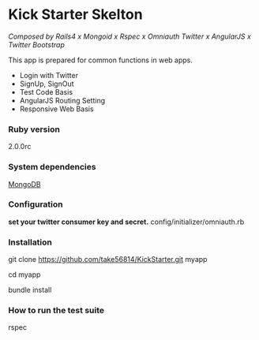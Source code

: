Kick Starter Skelton 
====================
*Composed by Rails4 x Mongoid x Rspec x Omniauth Twitter x AngularJS x Twitter Bootstrap*


This app is prepared for common functions in web apps.
* Login with Twitter
* SignUp, SignOut
* Test Code Basis
* AngularJS Routing Setting
* Responsive Web Basis

### Ruby version
  2.0.0rc

### System dependencies
  [MongoDB](http://www.mongodb.org/)

### Configuration
**set your twitter consumer key and secret.**
  config/initializer/omniauth.rb

### Installation

  git clone https://github.com/take56814/KickStarter.git myapp

  cd myapp

  bundle install


### How to run the test suite
  rspec

